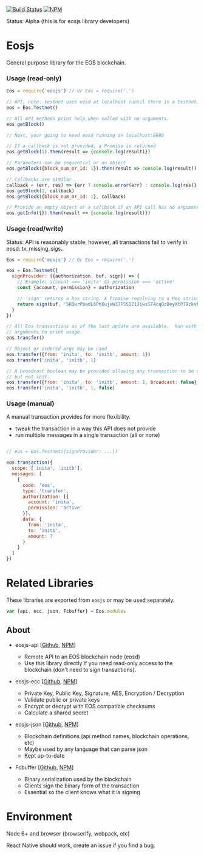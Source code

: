 [![Build Status](https://travis-ci.org/eosjs/eosjs.svg?branch=master)](https://travis-ci.org/eosjs/eosjs)
[![NPM](https://img.shields.io/npm/v/eosjs.svg)](https://www.npmjs.org/package/eosjs)

Status: Alpha (this is for eosjs library developers)

# Eosjs

General purpose library for the EOS blockchain.

### Usage (read-only)

```javascript
Eos = require('eosjs') // Or Eos = require('.')

// API, note: testnet uses eosd at localhost (until there is a testnet)
eos = Eos.Testnet()

// All API methods print help when called with no-arguments.
eos.getBlock()

// Next, your going to need eosd running on localhost:8888

// If a callback is not provided, a Promise is returned
eos.getBlock(1).then(result => {console.log(result)})

// Parameters can be sequential or an object
eos.getBlock({block_num_or_id: 1}).then(result => console.log(result))

// Callbacks are similar
callback = (err, res) => {err ? console.error(err) : console.log(res)}
eos.getBlock(1, callback)
eos.getBlock({block_num_or_id: 1}, callback)

// Provide an empty object or a callback if an API call has no arguments
eos.getInfo({}).then(result => {console.log(result)})

```

### Usage (read/write)

Status: API is reasonably stable, however, all transactions fail to
verify in eosd: tx_missing_sigs..

```javascript
Eos = require('eosjs') // Or Eos = require('.')

eos = Eos.Testnet({
  signProvider: ({authorization, buf, sign}) => {
    // Example: account === 'inita' && permission === 'active'
    const {account, permission} = authorization

    // 'sign' returns a hex string. A Promise resolving to a Hex string works too.
    return sign(buf, '5KQwrPbwdL6PhXujxW37FSSQZ1JiwsST4cqQzDeyXtP79zkvFD3')
  }
})

// All Eos transactions as of the last update are available.  Run with no
// arguments to print usage.
eos.transfer()

// Object or ordered args may be used
eos.transfer({from: 'inita', to: 'initb', amount: 1})
eos.transfer('inita', 'initb', 1)

// A broadcast boolean may be provided allowing any transaction to be created
// but not sent.
eos.transfer({from: 'inita', to: 'initb', amount: 1, broadcast: false})
eos.transfer('inita', 'initb', 1, false)

```

### Usage (manual)

A manual transaction provides for more flexibility.

* tweak the transaction in a way this API does not provide
* run multiple messages in a single transaction (all or none)

```javascript

// eos = Eos.Testnet({signProvider: ...})

eos.transaction({
  scope: ['inita', 'initb'],
  messages: [
    {
      code: 'eos',
      type: 'transfer',
      authorization: [{
        account: 'inita',
        permission: 'active'
      }],
      data: {
        from: 'inita',
        to: 'initb',
        amount: 7
      }
    }
  ]
})

```

# Related Libraries

These libraries are exported from `eosjs` or may be used separately.

```javascript
var {api, ecc, json, Fcbuffer} = Eos.modules
```

## About

* eosjs-api [[Github](https://github.com/eosio/eosjs-api), [NPM](https://www.npmjs.org/package/eosjs-api)]
  * Remote API to an EOS blockchain node (eosd)
  * Use this library directly if you need read-only access to the blockchain
    (don't need to sign transactions).

* eosjs-ecc [[Github](https://github.com/eosio/eosjs-ecc), [NPM](https://www.npmjs.org/package/eosjs-ecc)]
  * Private Key, Public Key, Signature, AES, Encryption / Decryption
  * Validate public or private keys
  * Encrypt or decrypt with EOS compatible checksums
  * Calculate a shared secret

* eosjs-json [[Github](https://github.com/eosio/eosjs-json), [NPM](https://www.npmjs.org/package/eosjs-json)]
  * Blockchain definitions (api method names, blockchain operations, etc)
  * Maybe used by any language that can parse json
  * Kept up-to-date

* Fcbuffer [[Github](https://github.com/eosio/eosjs-fcbuffer), [NPM](https://www.npmjs.org/package/fcbuffer)]
  * Binary serialization used by the blockchain
  * Clients sign the binary form of the transaction
  * Essential so the client knows what it is signing


# Environment

Node 6+ and browser (browserify, webpack, etc)

React Native should work, create an issue if you find a bug.
